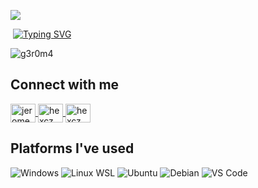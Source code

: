

![](https://i.ibb.co/yFts33h/Art-by-Dillon-Samuelson.jpg)

&nbsp;[![Typing SVG](http://readme-typing-svg.herokuapp.com?color=#333&size=36&multiline=true&width=970&height=60&lines=not+sure )](https://git.io/typing-svg)

<p align="left"> <img src="https://komarev.com/ghpvc/?username=g3r0m4&label=Profile%20views&color=0e75b6&style=flat" alt="g3r0m4" /> </p>




## Connect with me
<p align="left">
  <a href="https://m.facebook.com/profile.php?id=100081452882710" target="blank">
    <img align="center" src="https://raw.githubusercontent.com/rahuldkjain/github-profile-readme-generator/master/src/images/icons/Social/facebook.svg" alt="jerome mataganas" height="30" width="40" />
  </a>
  <a href="https://www.instagram.com/hexczzz?igsh=ZXJuc2U4ZTl5cGdi" target="blank">
    <img align="center" src="https://raw.githubusercontent.com/rahuldkjain/github-profile-readme-generator/master/src/images/icons/Social/instagram.svg" alt="hexcz" height="30" width="40" />
  </a>
    <a href="https://x.com/hexczz" target="blank">
    <img align="center" src="https://encrypted-tbn0.gstatic.com/images?q=tbn:ANd9GcTx1yo1d00hiYg6ALH3RSsPZIUgSMVSpohx7SUasPdFOvAm14lNuufPYIC_&s=10" alt="hexcz" height="30" width="40" />
  </a>
</p>

## Platforms I've used
![Windows](https://img.shields.io/badge/windows-%232c3e50.svg?style=for-the-badge&logo=windows&logoColor=white)
![Linux WSL](https://img.shields.io/badge/linux%20(WSL)-%232c3e50.svg?style=for-the-badge&logo=linux&logoColor=white)
![Ubuntu](https://img.shields.io/badge/ubuntu-%232c3e50.svg?style=for-the-badge&logo=ubuntu&logoColor=white)
![Debian](https://img.shields.io/badge/debian-%232c3e50.svg?style=for-the-badge&logo=debian&logoColor=white)
![VS Code](https://img.shields.io/badge/VS%20Code-%232c3e50.svg?style=for-the-badge&logo=visual-studio-code&logoColor=white)

